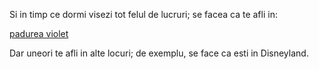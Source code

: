Si in timp ce dormi visezi tot felul de lucruri; se facea ca te afli in:

[padurea violet](../padurea_violet/padurea_violet.md)

Dar uneori te afli in alte locuri; de exemplu, se face ca esti in Disneyland.